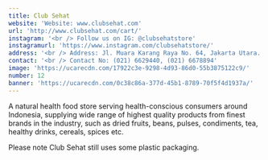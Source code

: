 ```yaml
---
title: Club Sehat
website: 'Website: www.clubsehat.com'
url: 'http://www.clubsehat.com/cart/'
instagram: '<br /> Follow us on IG: @clubsehatstore'
instagramurl: 'https://www.instagram.com/clubsehatstore/'
address: '<br /> Address: Jl. Muara Karang Raya No. 64, Jakarta Utara.'
contact: '<br /> Contact No: (021) 6629440, (021) 6678894'
image: 'https://ucarecdn.com/17922c3e-9298-4d93-86d0-55b3875122c9/'
number: 12
banner: 'https://ucarecdn.com/0c38c86a-377d-45b1-8789-70f5f4d1937a/'
---
```

A natural health food store serving health-conscious consumers around Indonesia, supplying wide range of highest quality products from finest brands in the industry, such as dried fruits, beans, pulses, condiments, tea, healthy drinks, cereals, spices etc.

Please note Club Sehat still uses some plastic packaging.
